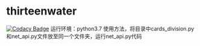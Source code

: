 # thirteenwater
 [![Codacy Badge](https://api.codacy.com/project/badge/Grade/b0d6e9cf53a14c5596f85067e613405e)](https://www.codacy.com/manual/hellohaley/thirteenwater?utm_source=github.com&amp;utm_medium=referral&amp;utm_content=hellohaley/thirteenwater&amp;utm_campaign=Badge_Grade)
运行环境：python3.7 使用方法，将目录中cards_division.py和net_api.py文件放至同一个文件夹，运行net_api.py代码
